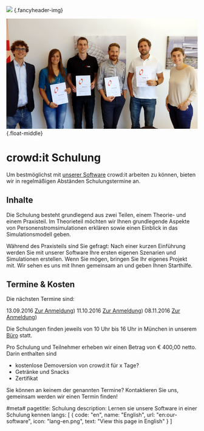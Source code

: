 ﻿![](/img/accurate-bild-4.jpg) {.fancyheader-img}

![Glückliche Schulungsteilnehmer](/img/schulung-crowdit.png){.float-middle}

# crowd:it Schulung

Um bestmöglichst mit [unserer Software](unsere-software.md) crowd:it arbeiten zu können, bieten wir in regelmäßigen Abständen Schulungstermine an. 

## Inhalte

Die Schulung besteht grundlegend aus zwei Teilen, einem Theorie- und einem Praxisteil. Im Theorieteil möchten wir Ihnen grundlegende Aspekte
von Personenstromsimulationen erklären sowie einen Einblick in das Simulationsmodell geben.

Während des Praxisteils sind Sie gefragt: Nach einer kurzen Einführung werden Sie mit unserer Software Ihre ersten eigenen Szenarien und Simulationen erstellen.
Wenn Sie mögen, bringen Sie Ihr eigenes Projekt mit. Wir sehen es uns mit Ihnen gemeinsam an und geben Ihnen
Starthilfe.


## Termine & Kosten

Die nächsten Termine sind:

13.09.2016 [Zur Anmeldung](mailto:schulung.092016@accu-rate.de))
11.10.2016 [Zur Anmeldung](mailto:schulung.102016@accu-rate.de))
08.11.2016 [Zur Anmeldung](mailto:schulung.112016@accu-rate.de))

Die Schulungen finden jeweils von 10 Uhr bis 16 Uhr in München in unserem [Büro](kontakt) statt. 

Pro Schulung und Teilnehmer erheben wir einen Betrag von € 400,00 netto. Darin enthalten sind
- kostenlose Demoversion von crowd:it für x Tage?
- Getränke und Snacks
- Zertifikat

Sie können an keinem der genannten Termine? Kontaktieren Sie uns, gemeinsam werden wir einen Termin finden!





#meta#
pagetitle: Schulung
description: Lernen sie unsere Software in einer Schulung kennen
langs: [
    { code: "en", name: "English", url: "en:our-software", icon: "lang-en.png", text: "View this page in English" }
]
